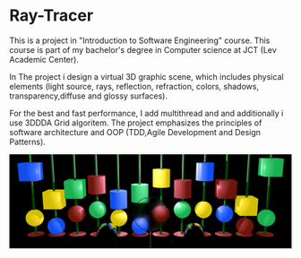 # Ray-Tracer
This is a project in "Introduction to Software Engineering" course.
This course is part of my bachelor's degree in Computer science at JCT (Lev Academic Center).

In The project i design a virtual 3D graphic scene, which includes physical elements (light source, rays, reflection, refraction, colors, shadows, transparency,diffuse and glossy surfaces).

For the best and fast performance, I add multithread and and additionally i use 3DDDA Grid algoritem.
The project emphasizes the principles of software architecture and OOP (TDD,Agile Development and Design Patterns).

![alt text](miniProject1.jpg)

